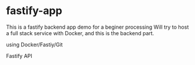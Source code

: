 # fastify-app

This is a fastify backend app demo for a beginer processing
Will try to host a full stack service with Docker, and this is the backend part.

using Docker/Fastiy/Git

Fastify
  API
